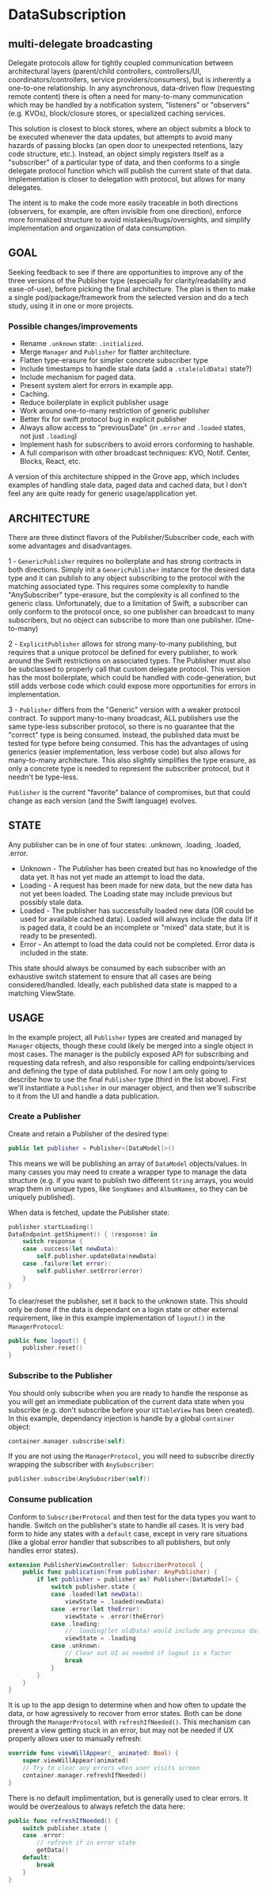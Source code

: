 # DataSubscription
## multi-delegate broadcasting

Delegate protocols allow for tightly coupled communication between architectural layers (parent/child controllers, controllers/UI, coordinators/controllers, service providers/consumers), but is inherently a one-to-one relationship. In any asynchronous, data-driven flow (requesting remote content) there is often a need for many-to-many communication which may be handled by a notification system, "listeners" or "observers"(e.g. KVOs), block/closure stores, or specialized caching services.

This solution is closest to block stores, where an object submits a block to be executed whenever the data updates, but attempts to avoid many hazards of passing blocks (an open door to unexpected retentions, lazy code structure, etc.). Instead, an object simply registers itself as a "subscriber" of a particular type of data, and then conforms to a single delegate protocol function which will publish the current state of that data. Implementation is closer to delegation with protocol, but allows for many delegates.

The intent is to make the code more easily traceable in both directions (observers, for example, are often invisible from one direction), enforce more formalized structure to avoid mistakes/bugs/oversights, and simplify implementation and organization of data consumption.

## GOAL

Seeking feedback to see if there are opportunities to improve any of the three versions of the Publisher type (especially for clarity/readability and ease-of-use), before picking the final architecture. The plan is then to make a single pod/package/framework from the selected version and do a tech study, using it in one or more projects.

### Possible changes/improvements
- Rename `.unknown` state: `.initialized`.
- Merge `Manager` and `Publisher` for flatter architecture.
- Flatten type-erasure for simpler concrete subscriber type
- Include timestamps to handle stale data (add a `.stale(oldData)` state?)
- Include mechanism for paged data.
- Present system alert for errors in example app.
- Caching.
- Reduce boilerplate in explicit publisher usage
- Work around one-to-many restriction of generic publisher
- Better fix for swift protocol bug in explicit publisher
- Always allow access to "previousDate" (in `.error` and `.loaded` states, not just `.loading`)
- Implement hash for subscribers to avoid errors conforming to hashable.
- A full comparison with other broadcast techniques: KVO, Notif. Center, Blocks, React, etc.

A version of this architecture shipped in the Grove app, which includes examples of handling stale data, paged data and cached data, but I don't feel any are quite ready for generic usage/application yet.

## ARCHITECTURE

There are three distinct flavors of the Publisher/Subscriber code, each with some advantages and disadvantages.

1 - `GenericPublisher` requires no boilerplate and has strong contracts in both directions. Simply init a `GenericPublisher` instance for the desired data type and it can publish to any object subscribing to the protocol with the matching associated type. This requires some complexity to handle "AnySubscriber" type-erasure, but the complexity is all confined to the generic class. Unfortunately, due to a limitation of Swift, a subscriber can only conform to the protocol once, so one publisher can broadcast to many subscribers, but no object can subscribe to more than one publisher. (One-to-many)

2 - `ExplicitPublisher` allows for strong many-to-many publishing, but requires that a unique protocol be defined for every publisher, to work around the Swift restrictions on associated types. The Publisher must also be subclassed to properly call that custom delegate protocol. This version has the most boilerplate, which could be handled with code-generation, but still adds verbose code which could expose more opportunities for errors in implementation.

3 - `Publisher` differs from the "Generic" version with a weaker protocol contract. To support many-to-many broadcast, ALL publishers use the same type-less subscriber protocol, so there is no guarantee that the "correct" type is being consumed. Instead, the published data must be tested for type before being consumed. This has the advantages of using generics (easier implementation, less verbose code) but also allows for many-to-many architecture. This also slightly simplifies the type erasure, as only a concrete type is needed to represent the subscriber protocol, but it needn't be type-less.

`Publisher` is the current "favorite" balance of compromises, but that could change as each version (and the Swift language) evolves.

## STATE

Any publisher can be in one of four states: .unknown, .loading, .loaded, .error.

- Unknown - The Publisher has been created but has no knowledge of the data yet. It has not yet made an attempt to load the data.
- Loading - A request has been made for new data, but the new data has not yet been loaded. The Loading state may include previous but possibly stale data.
- Loaded - The publisher has successfully loaded new data (OR could be used for available cached data). Loaded will always include the data (If it is paged data, it could be an incomplete or "mixed" data state, but it is ready to be presented).
- Error - An attempt to load the data could not be completed. Error data is included in the state.

This state should always be consumed by each subscriber with an exhaustive switch statement to ensure that all cases are being considered/handled. Ideally, each published data state is mapped to a matching ViewState.

## USAGE

In the example project, all `Publisher` types are created and managed by `Manager` objects, though these could likely be merged into a single object in most cases. The manager is the publicly exposed API for subscribing and requesting data refresh, and also responsible for calling endpoints/services and defining the type of data published. For now I am only going to describe how to use the final `Publisher` type (third in the list above). First we'll instantiate a `Publisher` in our manager object, and then we'll subscribe to it from the UI and handle a data publication.

### Create a Publisher

Create and retain a Publisher of the desired type:
```swift
public let publisher = Publisher<[DataModel]>()
```

This means we will be publishing an array of `DataModel` objects/values. In many casses you may need to create a wrapper type to manage the data structure (e.g. if you want to publish two different `String` arrays, you would wrap them in unique types, like `SongNames` and `AlbumNames`, so they can be uniquely published).

When data is fetched, update the Publisher state:
```swift
publisher.startLoading()
DataEndpoint.getShipment() { (response) in
    switch response {
    case .success(let newData):
        self.publisher.updateData(newData)
    case .failure(let error):
        self.publisher.setError(error)
    }
}
```

To clear/reset the publisher, set it back to the unknown state. This should only be done if the data is dependant on a login state or other external requirement, like in this example implementation of `logout()` in the  `ManagerProtocol`:
```swift
public func logout() {
    publisher.reset()
}
```

### Subscribe to the Publisher

You should only subscribe when you are ready to handle the response as you will get an immediate publication of the current data state when you subscribe (e.g. don't subscribe before your `UITableView` has been created). In this example, dependancy injection is handle by a global `container` object:
```swift
container.manager.subscribe(self)
```

If you are not using the `ManagerProtocol`, you will need to subscribe directly wrapping the subscriber with `AnySubscriber`:
```swift
publisher.subscribe(AnySubscriber(self))
```

### Consume publication

Conform to `SubscriberProtocol` and then test for the data types you want to handle. Switch on the publisher's state to handle all cases. It is very bad form to hide any states with a `default` case, except in very rare situations (like a global error handler that subscribes to all publishers, but only handles error states).
```swift
extension PublisherViewController: SubscriberProtocol {
    public func publication(from publisher: AnyPublisher) {
        if let publisher = publisher as? Publisher<[DataModel]> {
            switch publisher.state {
            case .loaded(let newData):
                viewState = .loaded(newData)
            case .error(let theError):
                viewState = .error(theError)
            case .loading:
                // .loading(let oldData) would include any previous data, if available
                viewState = .loading
            case .unknown:
                // Clear out UI as needed if logout is a factor
                break
            }
        }
    }
}
```

It is up to the app design to determine when and how often to update the data, or how agressively to recover from error states. Both can be done through the `ManagerProtocol` with `refreshIfNeeded()`. This mechanism can prevent a view getting stuck in an error, but may not be needed if UX properly allows user to manually refresh:
```swift
override func viewWillAppear(_ animated: Bool) {
    super.viewWillAppear(animated)
    // Try to clear any errors when user visits screen
    container.manager.refreshIfNeeded()
}
```

There is no default implimentation, but is generally used to clear errors. It would be overzealous to always refetch the data here:
```swift
public func refreshIfNeeded() {
    switch publisher.state {
    case .error:
        // refresh if in error state
        getData()
    default:
        break
    }
}
```
